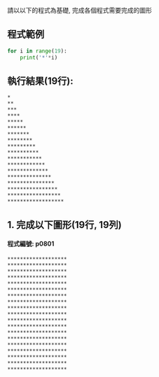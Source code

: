 請以以下的程式為基礎, 完成各個程式需要完成的圖形

## 程式範例
``` python
for i in range(19):
    print('*'*i)
```

## 執行結果(19行):
```
*
**
***
****
*****
******
*******
********
*********
**********
***********
************
*************
**************
***************
****************
*****************
******************
```

## 1. 完成以下圖形(19行, 19列)

#### 程式編號: p0801 <p/>
```
*******************
*******************
*******************
*******************
*******************
*******************
*******************
*******************
*******************
*******************
*******************
*******************
*******************
*******************
*******************
*******************
*******************
*******************
*******************
```
